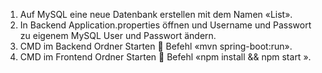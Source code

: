 1.	Auf MySQL eine neue Datenbank erstellen mit dem Namen «List».
2.	In Backend Application.properties öffnen und Username und Passwort zu eigenem MySQL User und Passwort ändern. 
3.	CMD im Backend Ordner Starten  Befehl «mvn spring-boot:run».
4.	CMD im Frontend Ordner Starten  Befehl «npm install && npm start ».
